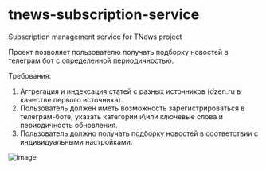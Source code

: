 # tnews-subscription-service
Subscription management service for TNews project

Проект позволяет пользователю получать подборку новостей в телеграм бот с определенной периодичностью.

Требования: 
1. Аггрегация и индексация статей с разных источников (dzen.ru в качестве первого источника).
2. Пользователь должен иметь возможность зарегистрироваться в телеграм-боте, указать категории и\или ключевые слова и периодичность обновления.
3. Пользователь должно получать подборку новостей в соответствии с индивидуальными настройками.

![image](https://github.com/user-attachments/assets/7994aa40-2422-4d3a-ae1c-c513a61002a2)
